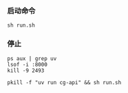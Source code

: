 ### 启动命令
```
sh run.sh
```

### 停止
```
ps aux | grep uv
lsof -i :8000
kill -9 2493

pkill -f "uv run cg-api" && sh run.sh
```